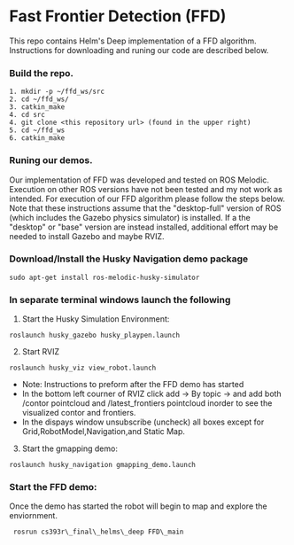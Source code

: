 # Fast Frontier Detection (FFD) 

This repo contains Helm's Deep implementation of a FFD algorithm. Instructions for downloading and runing our code are described below. 

### Build the repo.
```
1. mkdir -p ~/ffd_ws/src
2. cd ~/ffd_ws/
3. catkin_make
4. cd src
4. git clone <this repository url> (found in the upper right)
5. cd ~/ffd_ws
6. catkin_make
```
### Runing our demos. 

Our implementation of FFD was developed and tested on ROS Melodic. Execution on other ROS versions have not been tested and my not work as intended. For execution of our FFD algorithm please follow the steps below. Note that these instructions assume that the "desktop-full" version of ROS (which includes the Gazebo physics simulator) is installed. If a the "desktop" or "base" version are instead installed, additional effort may be needed to install Gazebo and maybe RVIZ.

### Download/Install the Husky Navigation demo package
```
sudo apt-get install ros-melodic-husky-simulator
```
### In separate terminal windows launch the following

1. Start the Husky Simulation Environment:

```
roslaunch husky_gazebo husky_playpen.launch
```
2. Start RVIZ 

```
roslaunch husky_viz view_robot.launch
```
- Note: Instructions to preform after the FFD demo has started
- In the bottom left courner of RVIZ click add -> By topic ->  and add both /contor pointcloud and /latest_frontiers pointcloud inorder to see the visualized contor and frontiers. 
- In the dispays window unsubscribe (uncheck) all boxes except for Grid,RobotModel,Navigation,and Static Map. 

3. Start the gmapping demo:
```
roslaunch husky_navigation gmapping_demo.launch
```   
### Start the FFD demo:
Once the demo has started the robot will begin to map and explore the enviornment. 

```
 rosrun cs393r\_final\_helms\_deep FFD\_main
```

